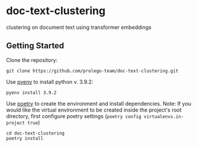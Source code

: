 # doc-text-clustering
clustering on document text using transformer embeddings

## Getting Started

Clone the repository:

    git clone https://github.com/prolego-team/doc-text-clustering.git

Use [pyenv](https://github.com/pyenv/pyenv#installation) to install python v. 3.9.2:

    pyenv install 3.9.2

Use [poetry](https://python-poetry.org/docs/) to create the environment and install dependencies. Note: If you would like the virtual environment to be created inside the project's root directory, first configure poetry settings (`poetry config virtualenvs.in-project true`)

    cd doc-text-clustering
    poetry install